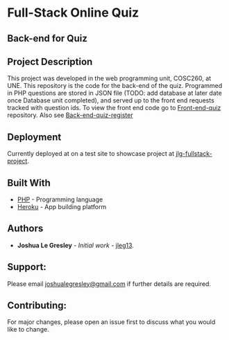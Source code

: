 # Full-Stack Online Quiz
## Back-end for Quiz

## Project Description

This project was developed in the web programming unit, COSC260, at UNE. This repository is the code for the back-end of the quiz. Programmed in PHP questions are stored in JSON file (TODO: add database at later date once Database unit completed), and served up to the front end requests tracked with question ids. To view the front end code go to [Front-end-quiz](https://github.com/jleg13/Front-end-quiz) repository. Also see [Back-end-quiz-register](https://github.com/jleg13/Back-end-quiz-register)

## Deployment

Currently deployed at on a test site to showcase project at [jlg-fullstack-project](https://optimistic-yalow-ad5e25.netlify.com/#quiz).

## Built With

* [PHP](https://www.php.net/) - Programming language
* [Heroku](https://www.heroku.com) - App building platform

## Authors

* **Joshua Le Gresley** - *Initial work* - [jleg13](https://https://github.com/jleg13).

## Support:
Please email joshualegresley@gmail.com if further details are required.

## Contributing:
For major changes, please open an issue first to discuss what you would like to change.
